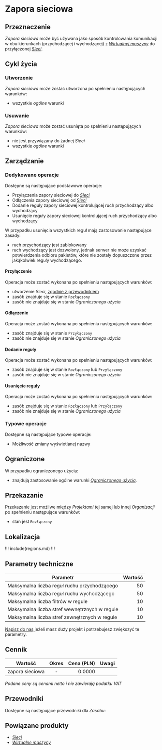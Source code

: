 # Zapora sieciowa

## Przeznaczenie

*Zapora sieciowa* może być używana jako sposób kontrolowania komunikacji w obu kierunkach (przychodzącej i wychodzącej) z *[Wirtualnej maszyny]()* do przyłączonej *[Sieci]()*.

## Cykl życia

### Utworzenie

*Zapora sieciowa* może zostać utworzona po spełnieniu następujących warunków:

 * wszystkie *ogólne* warunki

### Usuwanie

*Zapora sieciowa* może zostać usunięta po spełnieniu następujących warunków:

 * nie jest przywiązany do żadnej *Sieci*
 * wszystkie *ogólne* warunki

## Zarządzanie

### Dedykowane operacje

Dostępne są następujące podstawowe operacje:

 * Przyłączenia zapory sieciowej do *[Sieci](/resource/networking/network.md)*
 * Odłączenia zapory sieciowej od *[Sieci](/resource/networking/network.md)*
 * Dodanie reguły zapory sieciowej kontrolującej ruch przychodzący albo wychodzący
 * Usunięcie reguły zapory sieciowej kontrolującej ruch przychodzący albo wychodzący

W przypadku usunięcia wszystkich reguł mają zastosowanie następujące zasady:

 * ruch przychodzący jest zablokowany
 * ruch wychodzący jest dozwolony, jednak serwer nie może uzyskać potwierdzenia odbioru pakietów, które nie zostały dopuszczone przez jakąkolwiek reguły wychodzącego.

#### Przyłączenie

Operacja może zostać wykonana po spełnieniu następujących warunków: 

* utworzenie *Sieci*, [zgodnie z przewodnikiem](/guide/networking/network/creating.md)
* zasób znajduje się w stanie ```Rozłączony```
* zasób nie znajduje się w stanie *Ograniczonego użycia*

#### Odłączenie

Operacja może zostać wykonana po spełnieniu następujących warunków: 

* zasób znajduje się w stanie ```Przyłączony```
* zasób nie znajduje się w stanie *Ograniczonego użycia*

#### Dodanie reguły

Operacja może zostać wykonana po spełnieniu następujących warunków: 

* zasób znajduje się w stanie ```Rozłączony``` lub ```Przyłączony```
* zasób nie znajduje się w stanie *Ograniczonego użycia*

#### Usunięcie reguły

Operacja może zostać wykonana po spełnieniu następujących warunków: 

* zasób znajduje się w stanie ```Rozłączony``` lub ```Przyłączony```
* zasób nie znajduje się w stanie *Ograniczonego użycia*

### Typowe operacje

Dostępne są następujące typowe operacje:

 * Możliwość zmiany wyświetlanej nazwy

## Ograniczone 

W przypadku ograniczonego użycia:

 * znajdują zastosowanie ogólne warunki *[Ograniczonego użycia](/platform/resource.md#ograniczonego-uzycia)*.

## Przekazanie

Przekazanie jest możliwe między *Projektami* tej samej lub innej *Organizacji* po spełnieniu następujące warunków:

 * stan jest ``Rozłączony``

## Lokalizacja

!!! include(regions.md) !!!

## Parametry techniczne

Parametr                                      | Wartość 
--------------------------------------------- | ------:
Maksymalna liczba reguł ruchu przychodzącego  | 50
Maksymalna liczba reguł ruchu wychodzącego    | 50
Maksymalna liczba filtrów w regule            | 10 
Maksymalna liczba stref wewnętrznych w regule | 10
Maksymalna liczba stref zewnętrznych w regule | 10

[Napisz do nas](/about-us/contact.md) jeżeli masz duży projekt i potrzebujesz zwiększyć te parametry.

## Cennik

Wartość         | Okres  | Cena (PLN) | Uwagi
--------------- | :----: | ---------: | ----
zapora sieciowa |   -    |     0.0000 | <!-- TODO: Add service -->

*Podane ceny są cenami netto i nie zawierają podatku VAT*

## Przewodniki

Dostępne są następujące przewodniki dla *Zasobu*:

<PageList path_re="guide/networking/firewall/"/>

## Powiązane produkty

* *[Sieci]()*
* *[Wirtualne maszyny]()*